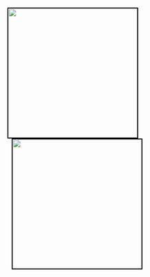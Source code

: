 
<p align="center">
  <img src="https://github.com/Nikditten/TimePal/assets/48121115/588ea959-f69c-464e-b15b-a38c10eb8048" width="300" style="margin-right: 20px; border: 2px solid #000;" />
  <img src="https://github.com/Nikditten/TimePal/assets/48121115/3f27d44e-d3e1-4226-8fc6-29aa92b945cf" width="300" style="border: 2px solid #000;" />
</p>



